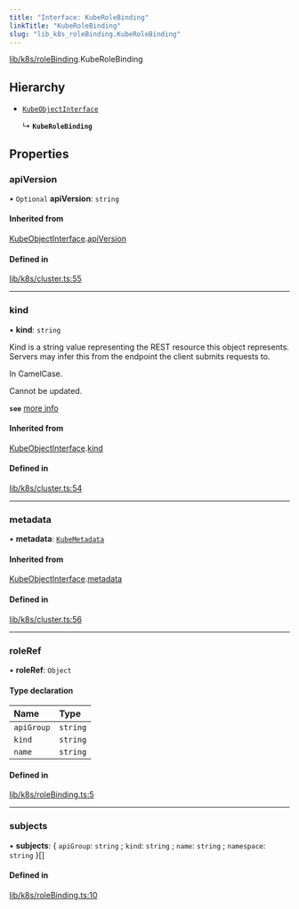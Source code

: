 ```yaml
---
title: "Interface: KubeRoleBinding"
linkTitle: "KubeRoleBinding"
slug: "lib_k8s_roleBinding.KubeRoleBinding"
---
```


[lib/k8s/roleBinding](../modules/lib_k8s_roleBinding.md).KubeRoleBinding

## Hierarchy

- [`KubeObjectInterface`](lib_k8s_cluster.KubeObjectInterface.md)

  ↳ **`KubeRoleBinding`**

## Properties

### apiVersion

• `Optional` **apiVersion**: `string`

#### Inherited from

[KubeObjectInterface](lib_k8s_cluster.KubeObjectInterface.md).[apiVersion](lib_k8s_cluster.KubeObjectInterface.md#apiversion)

#### Defined in

[lib/k8s/cluster.ts:55](https://github.com/headlamp-k8s/headlamp/blob/b0236780/frontend/src/lib/k8s/cluster.ts#L55)

___

### kind

• **kind**: `string`

Kind is a string value representing the REST resource this object represents.
Servers may infer this from the endpoint the client submits requests to.

In CamelCase.

Cannot be updated.

**`see`** [more info](https://git.k8s.io/community/contributors/devel/sig-architecture/api-conventions.md#types-kinds)

#### Inherited from

[KubeObjectInterface](lib_k8s_cluster.KubeObjectInterface.md).[kind](lib_k8s_cluster.KubeObjectInterface.md#kind)

#### Defined in

[lib/k8s/cluster.ts:54](https://github.com/headlamp-k8s/headlamp/blob/b0236780/frontend/src/lib/k8s/cluster.ts#L54)

___

### metadata

• **metadata**: [`KubeMetadata`](lib_k8s_cluster.KubeMetadata.md)

#### Inherited from

[KubeObjectInterface](lib_k8s_cluster.KubeObjectInterface.md).[metadata](lib_k8s_cluster.KubeObjectInterface.md#metadata)

#### Defined in

[lib/k8s/cluster.ts:56](https://github.com/headlamp-k8s/headlamp/blob/b0236780/frontend/src/lib/k8s/cluster.ts#L56)

___

### roleRef

• **roleRef**: `Object`

#### Type declaration

| Name | Type |
| :------ | :------ |
| `apiGroup` | `string` |
| `kind` | `string` |
| `name` | `string` |

#### Defined in

[lib/k8s/roleBinding.ts:5](https://github.com/headlamp-k8s/headlamp/blob/b0236780/frontend/src/lib/k8s/roleBinding.ts#L5)

___

### subjects

• **subjects**: { `apiGroup`: `string` ; `kind`: `string` ; `name`: `string` ; `namespace`: `string`  }[]

#### Defined in

[lib/k8s/roleBinding.ts:10](https://github.com/headlamp-k8s/headlamp/blob/b0236780/frontend/src/lib/k8s/roleBinding.ts#L10)
